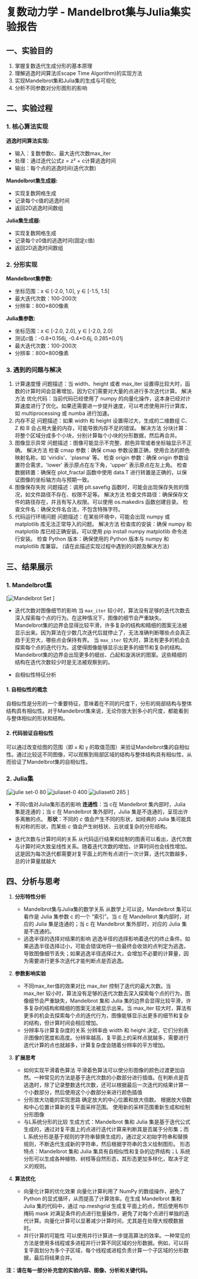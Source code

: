 # 复数动力学 - Mandelbrot集与Julia集实验报告

## 一、实验目的

1. 掌握复数迭代生成分形的基本原理
2. 理解逃逸时间算法(Escape Time Algorithm)的实现方法
3. 实现Mandelbrot集和Julia集的生成与可视化
4. 分析不同参数对分形图形的影响

## 二、实验过程

### 1. 核心算法实现

**逃逸时间算法实现:**
- 输入：复数参数c、最大迭代次数max_iter
- 处理：通过迭代公式z = z² + c计算逃逸时间
- 输出：每个点的逃逸时间(迭代次数)

**Mandelbrot集生成器:**
- 实现复数网格生成
- 记录每个c值的逃逸时间
- 返回2D逃逸时间数组

**Julia集生成器:**
- 实现复数网格生成
- 记录每个z0值的逃逸时间(固定c值)
- 返回2D逃逸时间数组

### 2. 分形实现

**Mandelbrot集参数:**
- 坐标范围：x ∈ [-2.0, 1.0], y ∈ [-1.5, 1.5]
- 最大迭代次数：100-200次
- 分辨率：800×800像素

**Julia集参数:**
- 坐标范围：x ∈ [-2.0, 2.0], y ∈ [-2.0, 2.0]
- 测试c值：-0.8+0.156j, -0.4+0.6j, 0.285+0.01j
- 最大迭代次数：100-200次
- 分辨率：800×800像素

### 3. 遇到的问题与解决
1. 计算速度慢
问题描述：当 width、height 或者 max_iter 设置得比较大时，函数的计算时间会显著增加，因为它们需要对大量的点进行多次迭代计算。
解决方法
优化代码：当前代码已经使用了 numpy 的向量化操作，这本身已经对计算速度进行了优化。如果还需要进一步提升速度，可以考虑使用并行计算库，如 multiprocessing 或 numba 进行加速。
2. 内存不足
问题描述：如果 width 和 height 设置得过大，生成的二维数组 C、Z 和 B 会占用大量的内存，可能导致内存不足的错误。
解决方法
分块计算：将整个区域分成多个小块，分别计算每个小块的分形数据，然后再合并。
3. 图像显示异常
问题描述：图像可能显示不完整、颜色异常或者坐标轴显示不正确。
解决方法
检查 cmap 参数：确保 cmap 参数设置正确，使用合法的颜色映射名称，如 'viridis'、'plasma' 等。
检查 origin 参数：确保 origin 参数设置符合需求，'lower' 表示原点在左下角，'upper' 表示原点在左上角。
检查数据转置：确保在 plot_fractal 函数中使用 data.T 进行转置是正确的，以保证图像的坐标轴方向与预期一致。
4. 图像保存失败
问题描述：调用 plt.savefig 函数时，可能会出现保存失败的情况，如文件路径不存在、权限不足等。
解决方法
检查文件路径：确保保存文件的路径存在，并且有写入权限。可以使用 os.makedirs 函数创建目录。
检查文件名：确保文件名合法，不包含特殊字符。
5. 代码运行环境问题
问题描述：在某些环境中，可能会出现 numpy 或 matplotlib 库无法正常导入的问题。
解决方法
检查库的安装：确保 numpy 和 matplotlib 库已经正确安装。可以使用 pip install numpy matplotlib 命令进行安装。
检查 Python 版本：确保使用的 Python 版本与 numpy 和 matplotlib 库兼容。
(请在此描述实现过程中遇到的问题及解决方法)

## 三、结果展示

### 1. Mandelbrot集
[![Mandelbrot Set](https://github.com/user-attachments/assets/212e5f71-f5e8-4793-b51e-900cb4a2ab6d)
]
- 迭代次数对图像细节的影响
   当 `max_iter` 较小时，算法没有足够的迭代次数去深入探索每个点的行为。在这种情况下，图像的细节会严重缺失。Mandelbrot集的边界会显得比较平滑，许多复杂的结构和精细的图案无法被显示出来。因为算法在少数几次迭代后就停止了，无法准确判断哪些点会真正趋于无穷大，哪些点会保持有界。
  当 `max_iter` 较大时，算法有更多的机会去探索每个点的迭代行为。这使得图像能够显示出更多的细节和复杂的结构。Mandelbrot集的边界会出现更多的细丝、凸起和漩涡状的图案。这些精细的结构在迭代次数较少时是无法被观察到的。

  
- 自相似性特征分析
#### 1. 自相似性的概念
自相似性是分形的一个重要特征，意味着在不同的尺度下，分形的局部结构与整体结构具有相似性。对于Mandelbrot集来说，无论你放大到多小的尺度，都能看到与整体相似的形状和结构。

#### 2. 代码验证自相似性
可以通过改变绘图的范围（即 `x` 和 `y` 的取值范围）来验证Mandelbrot集的自相似性。通过比较这不同图像，可以观察到局部区域的结构与整体结构具有相似性，从而验证了Mandelbrot集的自相似性。
### 2. Julia集 
[![julie set-0 80](https://github.com/user-attachments/assets/ca0011e2-7104-4d87-8e0a-ec5785a3d21d)
![juliaset-0 400](https://github.com/user-attachments/assets/dc3dd0d2-e7c8-4788-81a0-ed1c80df726b)
![juliaset0 285](https://github.com/user-attachments/assets/2283961e-8d26-49ee-9d19-a3c1b0cc018a)
]
- 不同c值对Julia集形态的影响
   **连通性**：当 c在 Mandelbrot 集内部时，Julia 集是连通的；当 $c$ 在 Mandelbrot 集外部时，Julia 集是不连通的，呈现出许多离散的点。
  **形状**：不同的 $c$ 值会产生不同的形状，如经典的 Julia 集可能具有对称的形状，而某些 $c$ 值会产生树枝状、云状或复杂的分形结构。

- 迭代次数与计算时间的关系
  从代码运行结果和绘制的图表可以看出，迭代次数与计算时间大致呈线性关系。随着迭代次数的增加，计算时间也会线性增加。这是因为每次迭代都需要对复平面上的所有点进行一次计算，迭代次数越多，总的计算量就越大

## 四、分析与思考

1. **分形特性分析**
   - Mandelbrot集与Julia集的数学关系
     从数学上可以说，Mandelbrot 集可以看作是 Julia 集参数 c 的一个 “索引”。当 c 在 Mandelbrot 集内部时，对应的 Julia 集是连通的；当 c 在 Mandelbrot 集外部时，对应的 Julia 集是不连通的。
   - 逃逸半径的选择对结果的影响
     逃逸半径的选择影响着迭代的终止条件。如果逃逸半径选择过小，可能会错误地将一些最终会收敛的点判定为逃逸，导致图像细节丢失；如果逃逸半径选择过大，会增加不必要的计算量，因为需要进行更多次迭代才能判断点是否逃逸。
2. **参数影响实验**
   - 不同max_iter值的效果对比
     max_iter 控制了迭代的最大次数。当 max_iter 较小时，算法没有足够的迭代次数去深入探索每个点的行为，图像细节会严重缺失，Mandelbrot 集和 Julia 集的边界会显得比较平滑，许多复杂的结构和精细的图案无法被显示出来。当 max_iter 较大时，算法有更多的机会去探索每个点的迭代行为，图像能够显示出更多的细节和复杂的结构，但计算时间会相应增加。
   - 分辨率与计算复杂度的关系
     分辨率由 width 和 height 决定，它们分别表示图像的宽度和高度。分辨率越高，复平面上的采样点就越多，需要进行迭代计算的点也就越多，计算复杂度会随着分辨率的平方增加。

3. **扩展思考**
   - 如何实现平滑着色算法
     平滑着色算法可以使分形图像的颜色过渡更加自然。一种常见的方法是基于迭代次数的小数部分进行插值。在判断点是否逃逸时，除了记录整数迭代次数，还可以根据最后一次迭代的结果计算一个小数部分，然后使用这个小数部分来进行颜色插值
   - 分形放大功能的实现思路
     确定放大的中心位置和放大倍数。
     根据放大倍数和中心位置计算新的复平面采样范围。
     使用新的采样范围重新生成和绘制分形图像
   - 与L系统分形的比较
     生成方式：Mandelbrot 集和 Julia 集是基于迭代公式生成的，通过对复平面上的点进行迭代计算来判断其是否属于分形集；而 L 系统分形是基于规则的字符串替换生成的，通过定义初始字符串和替换规则，不断迭代生成新的字符串，然后根据字符串的含义绘制图形。
     形态特点：Mandelbrot 集和 Julia 集具有自相似性和复杂的边界结构；L 系统分形可以生成各种植物、树枝等自然形态，其形态更加多样化，取决于定义的规则。

4. **算法优化**
   - 向量化计算的优化效果
     向量化计算利用了 NumPy 的数组操作，避免了 Python 的显式循环，从而提高了计算效率。在生成 Mandelbrot 集和 Julia 集的代码中，通过 np.meshgrid 生成复平面上的点，然后使用布尔掩码 mask 对满足条件的点进行批量操作，避免了对每个点进行单独的迭代计算。向量化计算可以显著减少计算时间，尤其是在处理大规模数据时。
   - 并行计算的可能性
     可以使用并行计算进一步提高算法的效率。一种常见的方法是使用多线程或多进程并行计算不同区域的分形数据。例如，可以将复平面划分为多个子区域，每个线程或进程负责计算一个子区域的分形数据，最后将结果合并。

**注：请在每一部分补充您的实验内容、图像、分析和关键代码。**
